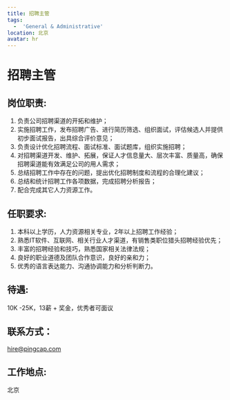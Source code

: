 ```yaml
---
title: 招聘主管
tags:
  -  'General & Administrative'
location: 北京
avatar: hr
---
```


# 招聘主管

## 岗位职责:

1. 负责公司招聘渠道的开拓和维护；
2. 实施招聘工作，发布招聘广告、进行简历筛选、组织面试，评估候选人并提供初步面试报告，出具综合评价意见；
3. 负责设计优化招聘流程、面试标准、面试题库，组织实施招聘；
4. 对招聘渠道开发、维护、拓展，保证人才信息量大、层次丰富、质量高，确保招聘渠道能有效满足公司的用人需求；
5. 总结招聘工作中存在的问题，提出优化招聘制度和流程的合理化建议；
6. 总结和统计招聘工作各项数据，完成招聘分析报告；
7. 配合完成其它人力资源工作。

## 任职要求:

1. 本科以上学历，人力资源相关专业，2年以上招聘工作经验； 
2. 熟悉IT软件、互联网、相关行业人才渠道，有销售类职位猎头招聘经验优先； 
3. 丰富的招聘经验和技巧，熟悉国家相关法律法规； 
4. 良好的职业道德及团队合作意识，良好的亲和力； 
5. 优秀的语言表达能力、沟通协调能力和分析判断力。

## 待遇:

10K -25K，13薪 + 奖金，优秀者可面议

## 联系方式：

hire@pingcap.com

## 工作地点:

北京
